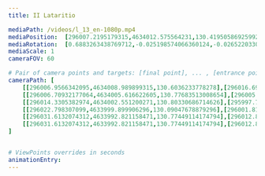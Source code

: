 ```yaml
---
title: II Lataritio

mediaPath: /videos/l_13_en-1080p.mp4
mediaPosition:  [296007.2195179315,4634012.575564231,130.41950586925992]
mediaRotation:  [0.6883263438769712,-0.025198574066360124,-0.026522033031623468,0.7244780589871946]
mediaScale: 1
cameraFOV: 60

# Pair of camera points and targets: [final point], ... , [entrance point]
cameraPath: [
    [[296006.9566342095,4634008.989899315,130.6036233778278],[296016.69306835823,4634141.792303621,123.78445639383216]],
    [[296006.70932177064,4634005.616622605,130.77683513008654],[296005.42712082155,4634028.185349367,129.63888113804376]],
    [[296014.3305382974,4634002.551200271,130.80330686714626],[295997.7905506166,4634017.911953524,132.4653758243126]],
    [[296022.798307099,4633999.899906296,130.09047678879296],[296001.8153512547,4634008.383977674,130.24048710463484]],
    [[296031.6132074312,4633992.821158471,130.77449114174794],[296012.84689454443,4634004.769435197,126.60908718807832]],
    [[296031.6132074312,4633992.821158471,130.77449114174794],[296012.84689454443,4634004.769435197,126.60908718807832]]
]


# ViewPoints overrides in seconds
animationEntry:
---
```

